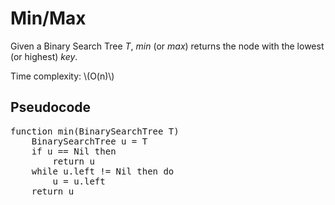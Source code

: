 # Min/Max

Given a Binary Search Tree *T*, *min* (or *max*) returns the node with the lowest (or highest) *key*.

Time complexity: \\(O(n)\\)

## Pseudocode

<pre class="pseudocode">
function min(BinarySearchTree T)
    BinarySearchTree u = T
    if u == Nil then
        return u
    while u.left != Nil then do
        u = u.left
    return u
</pre>
